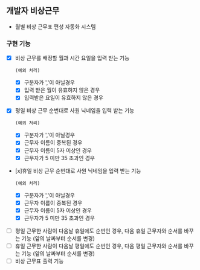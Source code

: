 ## 개발자 비상근무

- 월별 비상 근무표 편성 자동화 시스템

### 구현 기능

- [x] 비상 근무를 배정할 월과 시간 요일을 입력 받는 기능

      (예외 처리)

  - [x] 구분자가 ','이 아닐경우
  - [x] 입력 받은 월이 유효하지 않은 경우
  - [x] 입력받은 요일이 유효하지 않은 경우

- [x] 평일 비상 근무 순번대로 사원 닉네임을 입력 받는 기능

      (예외 처리)

  - [x] 구분자가 ','이 아닐경우
  - [x] 근무자 이름이 중복된 경우
  - [x] 근무자 이름이 5자 이상인 경우
  - [x] 근무자가 5 미만 35 초과인 경우

- [x]휴일 비상 근무 순번대로 사원 닉네임을 입력 받는 기능

      (예외 처리)

  - [x] 구분자가 ','이 아닐경우
  - [x] 근무자 이름이 중복된 경우
  - [x] 근무자 이름이 5자 이상인 경우
  - [x] 근무자가 5 미만 35 초과인 경우

- [ ] 평일 근무한 사람이 다음날 휴일에도 순번인 경우, 다음 휴일 근무자와 순서를 바꾸는 기능 (앞의 날짜부터 순서를 변경)
- [ ] 휴일 근무한 사람이 다음날 평일에도 순번인 경우, 다음 평일 근무자와 순서를 바꾸는 기능 (앞의 날짜부터 순서를 변경)
- [ ] 비상 근무표 출력 기능

